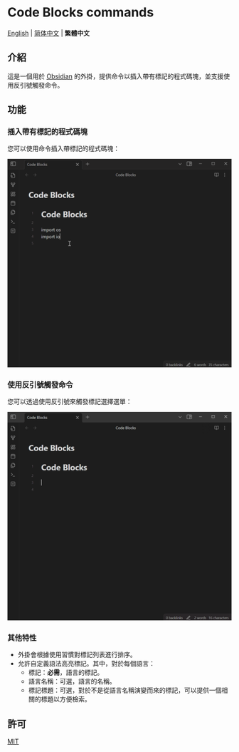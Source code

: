 # Code Blocks commands

[English](./README.md) | [简体中文](./README-zh_CN.md) | **繁體中文**

## 介紹

這是一個用於 [Obsidian](https://obsidian.md) 的外掛，提供命令以插入帶有標記的程式碼塊，並支援使用反引號觸發命令。

## 功能

### 插入帶有標記的程式碼塊

您可以使用命令插入帶標記的程式碼塊：

![list-languages](./images/list-languages.gif)

### 使用反引號觸發命令

您可以透過使用反引號來觸發標記選擇選單：

![trigger-suggestions](./images/trigger-suggestions.gif)

### 其他特性

- 外掛會根據使用習慣對標記列表進行排序。
- 允許自定義語法高亮標記。其中，對於每個語言：
  - 標記：**必需**，語言的標記。
  - 語言名稱：可選，語言的名稱。
  - 標記標題：可選，對於不是從語言名稱演變而來的標記，可以提供一個相關的標題以方便檢索。

## 許可

[MIT](/LICENSE)
